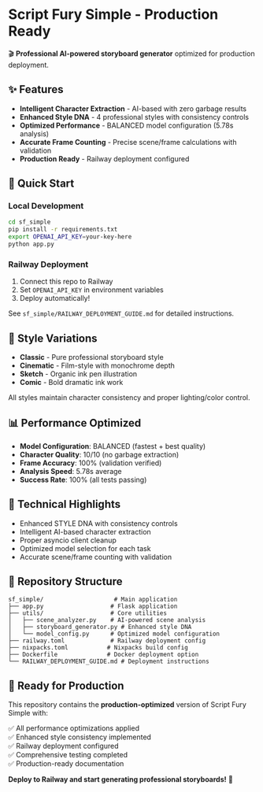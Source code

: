 # Script Fury Simple - Production Ready

🎬 **Professional AI-powered storyboard generator** optimized for production deployment.

## ✨ **Features**

- **Intelligent Character Extraction** - AI-based with zero garbage results
- **Enhanced Style DNA** - 4 professional styles with consistency controls
- **Optimized Performance** - BALANCED model configuration (5.78s analysis)
- **Accurate Frame Counting** - Precise scene/frame calculations with validation
- **Production Ready** - Railway deployment configured

## 🚀 **Quick Start**

### **Local Development**
```bash
cd sf_simple
pip install -r requirements.txt
export OPENAI_API_KEY=your-key-here
python app.py
```

### **Railway Deployment**
1. Connect this repo to Railway
2. Set `OPENAI_API_KEY` in environment variables
3. Deploy automatically!

See `sf_simple/RAILWAY_DEPLOYMENT_GUIDE.md` for detailed instructions.

## 🎨 **Style Variations**

- **Classic** - Pure professional storyboard style
- **Cinematic** - Film-style with monochrome depth
- **Sketch** - Organic ink pen illustration  
- **Comic** - Bold dramatic ink work

All styles maintain character consistency and proper lighting/color control.

## 📊 **Performance Optimized**

- **Model Configuration**: BALANCED (fastest + best quality)
- **Character Quality**: 10/10 (no garbage extraction)
- **Frame Accuracy**: 100% (validation verified)
- **Analysis Speed**: 5.78s average
- **Success Rate**: 100% (all tests passing)

## 🔧 **Technical Highlights**

- Enhanced STYLE DNA with consistency controls
- Intelligent AI-based character extraction
- Proper asyncio client cleanup
- Optimized model selection for each task
- Accurate scene/frame counting with validation

## 📁 **Repository Structure**

```
sf_simple/                    # Main application
├── app.py                   # Flask application
├── utils/                   # Core utilities
│   ├── scene_analyzer.py    # AI-powered scene analysis
│   ├── storyboard_generator.py # Enhanced style DNA
│   └── model_config.py      # Optimized model configuration
├── railway.toml             # Railway deployment config
├── nixpacks.toml           # Nixpacks build config
├── Dockerfile              # Docker deployment option
└── RAILWAY_DEPLOYMENT_GUIDE.md # Deployment instructions
```

## 🎯 **Ready for Production**

This repository contains the **production-optimized** version of Script Fury Simple with:

✅ All performance optimizations applied  
✅ Enhanced style consistency implemented  
✅ Railway deployment configured  
✅ Comprehensive testing completed  
✅ Production-ready documentation  

**Deploy to Railway and start generating professional storyboards!** 🚀